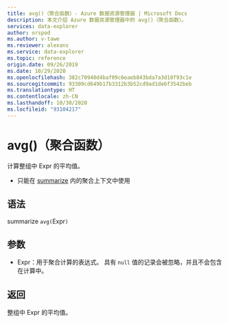 ```yaml
---
title: avg()（聚合函数）- Azure 数据资源管理器 | Microsoft Docs
description: 本文介绍 Azure 数据资源管理器中的 avg()（聚合函数）。
services: data-explorer
author: orspod
ms.author: v-tawe
ms.reviewer: alexans
ms.service: data-explorer
ms.topic: reference
origin.date: 09/26/2019
ms.date: 10/29/2020
ms.openlocfilehash: 382c70940d4baf09c6eaeb843bda7a3d18f93c1e
ms.sourcegitcommit: 93309cd649b17b3312b3b52cd9ad1de6f3542beb
ms.translationtype: HT
ms.contentlocale: zh-CN
ms.lasthandoff: 10/30/2020
ms.locfileid: "93104217"
---
```

# <a name="avg-aggregation-function"></a>avg()（聚合函数）

计算整组中 Expr 的平均值。 

* 只能在 [summarize](summarizeoperator.md) 内的聚合上下文中使用

## <a name="syntax"></a>语法

summarize `avg(`Expr`)`

## <a name="arguments"></a>参数

* Expr：用于聚合计算的表达式。 具有 `null` 值的记录会被忽略，并且不会包含在计算中。

## <a name="returns"></a>返回

整组中 Expr 的平均值。
 